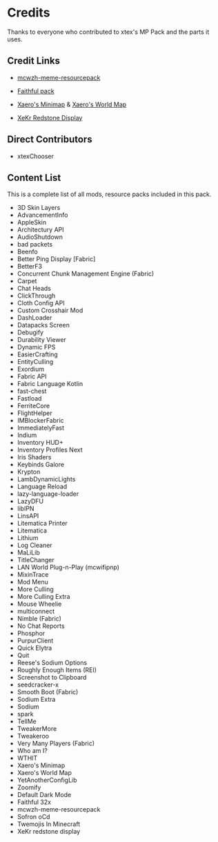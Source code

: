 # Credits

Thanks to everyone who contributed to xtex's MP Pack and the parts it uses.

## Credit Links

- [mcwzh-meme-resourcepack](https://meme.teahouse.team/)

- [Faithful pack](https://faithfulpack.net/)

- [Xaero's Minimap](https://www.curseforge.com/minecraft/mc-mods/xaeros-minimap/) & [Xaero's World Map](https://www.curseforge.com/minecraft/mc-mods/xaeros-world-map/)

- [XeKr Redstone Display](https://www.curseforge.com/minecraft/texture-packs/xekr-redstone-display)

## Direct Contributors

<!--BEGIN CONTRIBUTORS LIST-->

- xtexChooser

<!--END CONTRIBUTORS LIST-->

## Content List

This is a complete list of all mods, resource packs included in this pack.

<!--BEGIN MOD LIST-->

- 3D Skin Layers
- AdvancementInfo
- AppleSkin
- Architectury API
- AudioShutdown
- bad packets
- Beenfo
- Better Ping Display [Fabric]
- BetterF3
- Concurrent Chunk Management Engine (Fabric)
- Carpet
- Chat Heads
- ClickThrough
- Cloth Config API
- Custom Crosshair Mod
- DashLoader
- Datapacks Screen
- Debugify
- Durability Viewer
- Dynamic FPS
- EasierCrafting
- EntityCulling
- Exordium
- Fabric API
- Fabric Language Kotlin
- fast-chest
- Fastload
- FerriteCore
- FlightHelper
- IMBlockerFabric
- ImmediatelyFast
- Indium
- Inventory HUD+
- Inventory Profiles Next
- Iris Shaders
- Keybinds Galore
- Krypton
- LambDynamicLights
- Language Reload
- lazy-language-loader
- LazyDFU
- libIPN
- LinsAPI
- Litematica Printer
- Litematica
- Lithium
- Log Cleaner
- MaLiLib
- TitleChanger
- LAN World Plug-n-Play (mcwifipnp)
- MixinTrace
- Mod Menu
- More Culling
- More Culling Extra
- Mouse Wheelie
- multiconnect
- Nimble (Fabric)
- No Chat Reports
- Phosphor
- PurpurClient
- Quick Elytra
- Quit
- Reese's Sodium Options
- Roughly Enough Items (REI)
- Screenshot to Clipboard
- seedcracker-x
- Smooth Boot (Fabric)
- Sodium Extra
- Sodium
- spark
- TellMe
- TweakerMore
- Tweakeroo
- Very Many Players (Fabric)
- Who am I?
- WTHIT
- Xaero's Minimap
- Xaero's World Map
- YetAnotherConfigLib
- Zoomify
- Default Dark Mode
- Faithful 32x
- mcwzh-meme-resourcepack
- Sofron oCd
- Twemojis In Minecraft
- XeKr redstone display

<!--END MOD LIST-->


